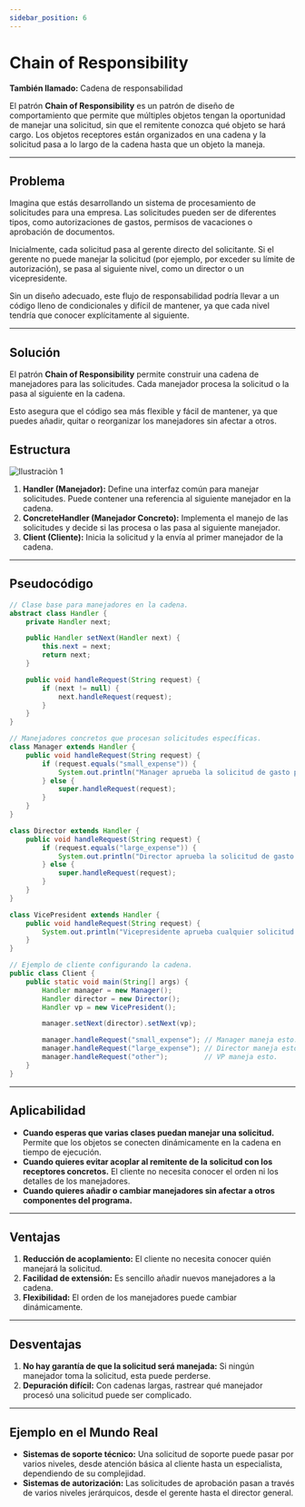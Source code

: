 ```yaml
---
sidebar_position: 6
---
```


# Chain of Responsibility

**También llamado:** Cadena de responsabilidad

El patrón **Chain of Responsibility** es un patrón de diseño de comportamiento que permite que múltiples objetos tengan la oportunidad de manejar una solicitud, sin que el remitente conozca qué objeto se hará cargo. Los objetos receptores están organizados en una cadena y la solicitud pasa a lo largo de la cadena hasta que un objeto la maneja.

---

## Problema

Imagina que estás desarrollando un sistema de procesamiento de solicitudes para una empresa. Las solicitudes pueden ser de diferentes tipos, como autorizaciones de gastos, permisos de vacaciones o aprobación de documentos. 

Inicialmente, cada solicitud pasa al gerente directo del solicitante. Si el gerente no puede manejar la solicitud (por ejemplo, por exceder su límite de autorización), se pasa al siguiente nivel, como un director o un vicepresidente.

Sin un diseño adecuado, este flujo de responsabilidad podría llevar a un código lleno de condicionales y difícil de mantener, ya que cada nivel tendría que conocer explícitamente al siguiente.

---

## Solución

El patrón **Chain of Responsibility** permite construir una cadena de manejadores para las solicitudes. Cada manejador procesa la solicitud o la pasa al siguiente en la cadena.

Esto asegura que el código sea más flexible y fácil de mantener, ya que puedes añadir, quitar o reorganizar los manejadores sin afectar a otros.


## Estructura

![Ilustraciòn 1](/img/imagen23.png)


1. **Handler (Manejador):** Define una interfaz común para manejar solicitudes. Puede contener una referencia al siguiente manejador en la cadena.
2. **ConcreteHandler (Manejador Concreto):** Implementa el manejo de las solicitudes y decide si las procesa o las pasa al siguiente manejador.
3. **Client (Cliente):** Inicia la solicitud y la envía al primer manejador de la cadena.

---

## Pseudocódigo

```java
// Clase base para manejadores en la cadena.
abstract class Handler {
    private Handler next;

    public Handler setNext(Handler next) {
        this.next = next;
        return next;
    }

    public void handleRequest(String request) {
        if (next != null) {
            next.handleRequest(request);
        }
    }
}

// Manejadores concretos que procesan solicitudes específicas.
class Manager extends Handler {
    public void handleRequest(String request) {
        if (request.equals("small_expense")) {
            System.out.println("Manager aprueba la solicitud de gasto pequeño.");
        } else {
            super.handleRequest(request);
        }
    }
}

class Director extends Handler {
    public void handleRequest(String request) {
        if (request.equals("large_expense")) {
            System.out.println("Director aprueba la solicitud de gasto grande.");
        } else {
            super.handleRequest(request);
        }
    }
}

class VicePresident extends Handler {
    public void handleRequest(String request) {
        System.out.println("Vicepresidente aprueba cualquier solicitud restante.");
    }
}

// Ejemplo de cliente configurando la cadena.
public class Client {
    public static void main(String[] args) {
        Handler manager = new Manager();
        Handler director = new Director();
        Handler vp = new VicePresident();

        manager.setNext(director).setNext(vp);

        manager.handleRequest("small_expense"); // Manager maneja esto.
        manager.handleRequest("large_expense"); // Director maneja esto.
        manager.handleRequest("other");         // VP maneja esto.
    }
}
```

---

## Aplicabilidad

- **Cuando esperas que varias clases puedan manejar una solicitud.** Permite que los objetos se conecten dinámicamente en la cadena en tiempo de ejecución.
- **Cuando quieres evitar acoplar al remitente de la solicitud con los receptores concretos.** El cliente no necesita conocer el orden ni los detalles de los manejadores.
- **Cuando quieres añadir o cambiar manejadores sin afectar a otros componentes del programa.**

---

## Ventajas

1. **Reducción de acoplamiento:** El cliente no necesita conocer quién manejará la solicitud.
2. **Facilidad de extensión:** Es sencillo añadir nuevos manejadores a la cadena.
3. **Flexibilidad:** El orden de los manejadores puede cambiar dinámicamente.

---

## Desventajas

1. **No hay garantía de que la solicitud será manejada:** Si ningún manejador toma la solicitud, esta puede perderse.
2. **Depuración difícil:** Con cadenas largas, rastrear qué manejador procesó una solicitud puede ser complicado.

---

## Ejemplo en el Mundo Real

- **Sistemas de soporte técnico:** Una solicitud de soporte puede pasar por varios niveles, desde atención básica al cliente hasta un especialista, dependiendo de su complejidad.
- **Sistemas de autorización:** Las solicitudes de aprobación pasan a través de varios niveles jerárquicos, desde el gerente hasta el director general.
